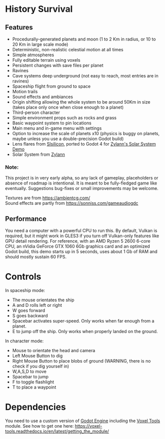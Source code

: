 # History Survival

## Features

- Procedurally-generated planets and moon (1 to 2 Km in radius, or 10 to 20 Km in large scale mode)
- Deterministic, non-realistic celestial motion at all times
- Simple atmospheres
- Fully editable terrain using voxels
- Persistent changes with save files per planet
- Ravines
- Cave systems deep underground (not easy to reach, most entries are in ravines)
- Spaceship flight from ground to space
- Motion trails
- Sound effects and ambiances
- Origin shifting allowing the whole system to be around 50Km in size (takes place only once when close enough to a planet)
- Third-person character
- Simple environment props such as rocks and grass
- Basic waypoint system to pin locations
- Main menu and in-game menu with settings
- Option to increase the scale of planets x10 (physics is buggy on planets, maybe unless you use a double-precision Godot build)
- Lens flares from [SIsilicon](https://github.com/SIsilicon/Godot-Lens-Flare-Plugin), ported to Godot 4 for [Zylann's Solar System Demo](https://github.com/Zylann/solar_system_demo/)
- Solar System from [Zylann](https://github.com/Zylann/solar_system_demo/)

### Note:
This project is in very early alpha, so any lack of gameplay, placeholders or absence of roadmap is intentional. It is meant to be fully-fledged game like eventually. Suggestions bug-fixes or small improvements may be welcome.

Textures are from https://ambientcg.com/  
Sound effects are partly from https://sonniss.com/gameaudiogdc


## Performance

You need a computer with a powerful CPU to run this. By default, Vulkan is required, but it might work in GLES3 if you turn off Vulkan-only features like GPU detail rendering.
For reference, with an AMD Ryzen 5 2600 6-core CPU, an nVidia GeForce GTX 1060 6Gb graphics card and an optimized Godot build, this demo starts up in 5 seconds, uses about 1 Gb of RAM and should mostly sustain 60 FPS.


# Controls

In spaceship mode:
- The mouse orientates the ship
- A and D rolls left or right
- W goes forward
- S goes backward
- Spacebar activates super-speed. Only works when far enough from a planet.
- E to jump off the ship. Only works when properly landed on the ground.

In character mode:
- Mouse to orientate the head and camera
- Left Mouse Button to dig
- Right Mouse Button to place blobs of ground (WARNING, there is no check if you dig yourself in)
- W,A,S,D to move
- Spacebar to jump
- F to toggle flashlight
- T to place a waypoint


# Dependencies

You need to use a custom version of [Godot Engine](https://godotengine.org/) including the [Voxel Tools](https://github.com/Zylann/godot_voxel) module. See how to get one here: https://voxel-tools.readthedocs.io/en/latest/getting_the_module/

